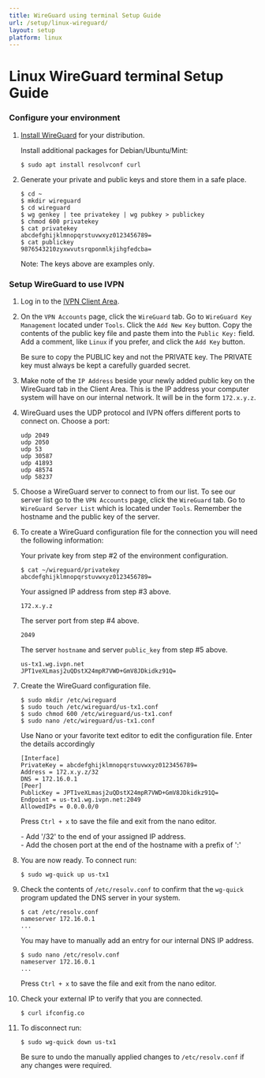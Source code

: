 ```yaml
---
title: WireGuard using terminal Setup Guide
url: /setup/linux-wireguard/
layout: setup
platform: linux
---
```

# Linux WireGuard terminal Setup Guide

### Configure your environment

1.  [Install WireGuard](https://www.wireguard.com/install/) for your distribution.

    Install additional packages for Debian/Ubuntu/Mint:

    ```
    $ sudo apt install resolvconf curl
    ```

2.  Generate your private and public keys and store them in a safe place.

    ```
    $ cd ~
    $ mkdir wireguard
    $ cd wireguard
    $ wg genkey | tee privatekey | wg pubkey > publickey
    $ chmod 600 privatekey
    $ cat privatekey
    abcdefghijklmnopqrstuvwxyz0123456789=
    $ cat publickey
    9876543210zyxwvutsrqponmlkjihgfedcba=
    ```

    Note: The keys above are examples only.

### Setup WireGuard to use IVPN

1.  Log in to the [IVPN Client Area](/account/login/).

2.  On the `VPN Accounts` page, click the `WireGuard` tab. Go to `WireGuard Key Management` located under `Tools`. Click the `Add New Key` button. Copy the contents of the public key file and paste them into the `Public Key:` field. Add a comment, like `Linux` if you prefer, and click the `Add Key` button.

    <div markdown="1" class="notice notice--warning">
    Be sure to copy the PUBLIC key and not the PRIVATE key. The PRIVATE key must always be kept a carefully guarded secret.
    </div>

3.  Make note of the `IP Address` beside your newly added public key on the WireGuard tab in the Client Area. This is the IP address your computer system will have on our internal network. It will be in the form `172.x.y.z`.

4.  WireGuard uses the UDP protocol and IVPN offers different ports to connect on. Choose a port:

    ```
    udp 2049
    udp 2050
    udp 53
    udp 30587
    udp 41893
    udp 48574
    udp 58237
    ```

5.  Choose a WireGuard server to connect to from our list. To see our server list go to the `VPN Accounts` page, click the `WireGuard` tab. Go to `WireGuard Server List` which is located under `Tools`. Remember the hostname and the public key of the server.

6.  To create a WireGuard configuration file for the connection you will need the following information:

    Your private key from step #2 of the environment configuration.

    ```
    $ cat ~/wireguard/privatekey
    abcdefghijklmnopqrstuvwxyz0123456789=
    ```

    Your assigned IP address from step #3 above.

    ```
    172.x.y.z
    ```

    The server port from step #4 above.

    ```
    2049
    ```

    The server `hostname` and server `public_key` from step #5 above.

    ```
    us-tx1.wg.ivpn.net
    JPT1veXLmasj2uQDstX24mpR7VWD+GmV8JDkidkz91Q=
    ```

7.  Create the WireGuard configuration file.

    ```
    $ sudo mkdir /etc/wireguard
    $ sudo touch /etc/wireguard/us-tx1.conf
    $ sudo chmod 600 /etc/wireguard/us-tx1.conf
    $ sudo nano /etc/wireguard/us-tx1.conf
    ```

    Use Nano or your favorite text editor to edit the configuration file. Enter the details accordingly

    ```
    [Interface]
    PrivateKey = abcdefghijklmnopqrstuvwxyz0123456789=
    Address = 172.x.y.z/32
    DNS = 172.16.0.1
    [Peer]
    PublicKey = JPT1veXLmasj2uQDstX24mpR7VWD+GmV8JDkidkz91Q=
    Endpoint = us-tx1.wg.ivpn.net:2049
    AllowedIPs = 0.0.0.0/0
    ```

    Press `Ctrl + x` to save the file and exit from the nano editor.

    <div markdown="1" class="notice notice--info">
    - Add '/32' to the end of your assigned IP address.<br>
    - Add the chosen port at the end of the hostname with a prefix of ':'
    </div>

8.  You are now ready. To connect run:

    ```
    $ sudo wg-quick up us-tx1
    ```

9.  Check the contents of `/etc/resolv.conf` to confirm that the `wg-quick` program updated the DNS server in your system.

    ```
    $ cat /etc/resolv.conf
    nameserver 172.16.0.1
    ...
    ```

    You may have to manually add an entry for our internal DNS IP address.

    ```
    $ sudo nano /etc/resolv.conf
    nameserver 172.16.0.1
    ...
    ```

    Press `Ctrl + x` to save the file and exit from the nano editor.

10. Check your external IP to verify that you are connected.

    ```
    $ curl ifconfig.co
    ```

11. To disconnect run:

    ```
    $ sudo wg-quick down us-tx1
    ```

    <div markdown="1" class="notice notice--warning">
    Be sure to undo the manually applied changes to <code>/etc/resolv.conf</code> if any changes were required.
    </div>
